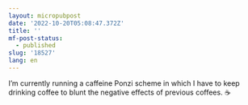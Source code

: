 ```yaml
---
layout: micropubpost
date: '2022-10-20T05:08:47.372Z'
title: ''
mf-post-status:
  - published
slug: '18527'
lang: en
---
```

I’m currently running a caffeine Ponzi scheme in which I have to keep drinking coffee to blunt the negative effects of previous coffees. ☕️
